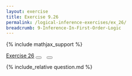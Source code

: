 ```yaml
---
layout: exercise
title: Exercise 9.26
permalink: /logical-inference-exercises/ex_26/
breadcrumb: 9-Inference-In-First-Order-Logic
---
```


{% include mathjax_support %}
<div class="card">
<div class="card-header p-2">
<a href='#' class="p-2">Exercise 26</a>
<button type="button" class="btn btn-dark float-right" title="Solve this Exercise" onclick="solve('ex9.26');" href="#"><i id="ex9.26" class="fas fa-pen" style="color:white"></i></button>
<a class="edit_question" href="#"><button type="button" class="btn btn-dark float-right" title="Edit this Question"  style="margin-left:10px; margin-right:10px;" onclick="edit('ex9.26');" href="#"><i id="ex9.26" class="far fa-edit" style="color:white"></i></button></a>
</div>
<div class="card-body">
<p class="card-text">{% include_relative question.md %}</p>
</div>
</div>
<br>
